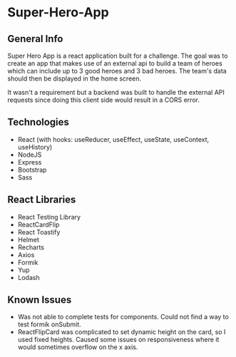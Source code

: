# Super-Hero-App

## General Info 
Super Hero App is a react application built for a challenge. The goal was to create an app that makes use of an external api to build a team of heroes which can include up to 3 good heroes and 3 bad heroes. The team's data should then be displayed in the home screen.

It wasn't a requirement but a backend was built to handle the external API requests since doing this client side would result in a CORS error.

## Technologies
 * React (with hooks: useReducer, useEffect, useState, useContext, useHistory)
 * NodeJS
 * Express
 * Bootstrap
 * Sass
 
## React Libraries
 * React Testing Library
 * ReactCardFlip
 * React Toastify
 * Helmet
 * Recharts
 * Axios
 * Formik
 * Yup
 * Lodash

## Known Issues
 * Was not able to complete tests for components. Could not find a way to test formik onSubmit.
 * ReactFlipCard was complicated to set dynamic height on the card, so I used fixed heights. Caused some issues on responsiveness where it would sometimes overflow on the x axis.
